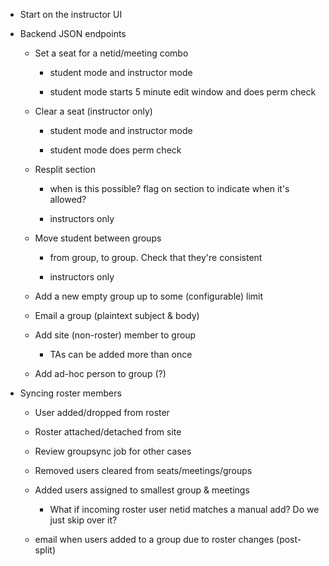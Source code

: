 
  * Start on the instructor UI

  * Backend JSON endpoints

    * Set a seat for a netid/meeting combo

        - student mode and instructor mode

        - student mode starts 5 minute edit window and does perm check

    * Clear a seat (instructor only)

        - student mode and instructor mode

        - student mode does perm check

    * Resplit section

        * when is this possible?  flag on section to indicate when
        it's allowed?

        * instructors only

    * Move student between groups

        * from group, to group.  Check that they're consistent

        * instructors only

    * Add a new empty group up to some (configurable) limit

    * Email a group (plaintext subject & body)

    * Add site (non-roster) member to group

        * TAs can be added more than once

    * Add ad-hoc person to group (?)

  * Syncing roster members

    * User added/dropped from roster

    * Roster attached/detached from site

    * Review groupsync job for other cases

    * Removed users cleared from seats/meetings/groups

    * Added users assigned to smallest group & meetings

        * What if incoming roster user netid matches a manual add?  Do
          we just skip over it?

    * email when users added to a group due to roster changes (post-split)
